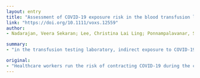 ```yaml
---
layout: entry
title: "Assessment of COVID-19 exposure risk in the blood transfusion laboratory"
link: "https://doi.org/10.1111/voxs.12559"
author:
- Nadarajan, Veera Sekaran; Lee, Christina Lai Ling; Ponnampalavanar, Sasheela Sri La Sri

summary:
- "in the transfusion testing laboratory, indirect exposure to COVID-19 may result from environmental contamination that may occur through surface contact or be airborne. Handling of potentially contaminated surfaces such as sample tubes and sample packaging may occur. Risk of inhaling aerosolized blood is unresolved. Laboratories need to perform risk assessment of their activities before appropriate decisions can be made. Hazards include aerosols generated from certain laboratory processes."

original:
- "Healthcare workers run the risk of contracting COVID-19 during the course of their work if required precautions and usage of appropriate personal protective equipment is not adhered to. In the transfusion testing laboratory, indirect exposure to COVID-19 may result from environmental contamination that may occur through surface contact or be airborne. Handling of potentially contaminated surfaces such as sample tubes and sample packaging, and subsequent self-inoculation through the mucous membranes of mouth, nose and eyes may occur. Information on the risk of indirect contact transmission of COVID-19 from such surfaces is limited. When risk assessments are conducted in the laboratory, assumptions often need to be based on studies derived from other coronaviruses and respiratory viruses such as HCoV-229E, SARS-CoV, MERS-CoV and Influenza. The other mode of potential indirect transmission is through aerosols generated from certain laboratory processes. The risk of inhaling aerosolized blood containing COVID-19 viral RNA is unresolved. Laboratories need to perform risk assessment of their activities before appropriate decisions can be made with regards to COVID-19 exposure risk reduction or elimination."
---
```


